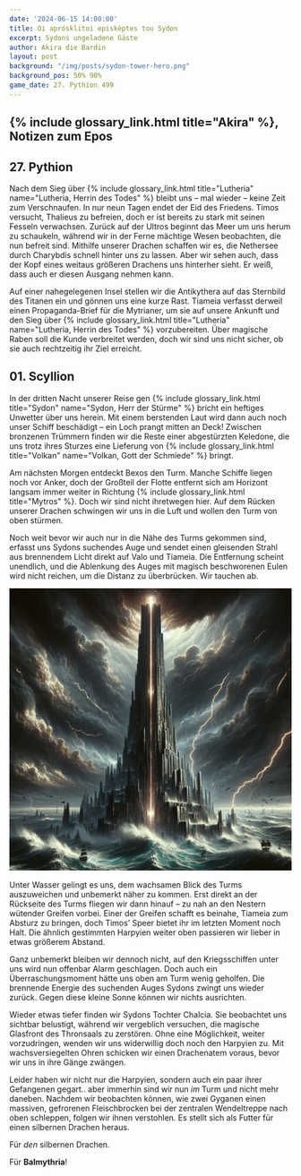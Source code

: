 ```yaml
---
date: '2024-06-15 14:00:00'
title: Oi aprósklitoi episképtes tou Sydon
excerpt: Sydons ungeladene Gäste
author: Akira die Bardin
layout: post
background: "/img/posts/sydon-tower-hero.png"
background_pos: 50% 90%
game_date: 27. Pythion 499
---
```


## {% include glossary_link.html title="Akira" %}, Notizen zum Epos

## 27. Pythion

Nach dem Sieg über {% include glossary_link.html title="Lutheria" name="Lutheria, Herrin des Todes" %} bleibt uns – mal wieder – keine Zeit zum Verschnaufen. In nur neun Tagen endet der Eid des Friedens. Timos versucht, Thalieus zu befreien, doch er ist bereits zu stark mit seinen Fesseln verwachsen. Zurück auf der Ultros beginnt das Meer um uns herum zu schaukeln, während wir in der Ferne mächtige Wesen beobachten, die nun befreit sind. Mithilfe unserer Drachen schaffen wir es, die Nethersee durch Charybdis schnell hinter uns zu lassen. Aber wir sehen auch, dass der Kopf eines weitaus größeren Drachens uns hinterher sieht. Er weiß, dass auch er diesen Ausgang nehmen kann.

Auf einer nahegelegenen Insel stellen wir die Antikythera auf das Sternbild des Titanen ein und gönnen uns eine kurze Rast. Tiameia verfasst derweil einen Propaganda-Brief für die Mytrianer, um sie auf unsere Ankunft und den Sieg über {% include glossary_link.html title="Lutheria" name="Lutheria, Herrin des Todes" %} vorzubereiten. Über magische Raben soll die Kunde verbreitet werden, doch wir sind uns nicht sicher, ob sie auch rechtzeitig ihr Ziel erreicht.

## 01. Scyllion

In der dritten Nacht unserer Reise gen {% include glossary_link.html title="Sydon" name="Sydon, Herr der Stürme" %} bricht ein heftiges Unwetter über uns herein. Mit einem berstenden Laut wird dann auch noch unser Schiff beschädigt – ein Loch prangt mitten an Deck! Zwischen bronzenen Trümmern finden wir die Reste einer abgestürzten Keledone, die uns trotz ihres Sturzes eine Lieferung von {% include glossary_link.html title="Volkan" name="Volkan, Gott der Schmiede" %} bringt.

Am nächsten Morgen entdeckt Bexos den Turm. Manche Schiffe liegen noch vor Anker, doch der Großteil der Flotte entfernt sich am Horizont langsam immer weiter in Richtung {% include glossary_link.html title="Mytros" %}. Doch wir sind nicht ihretwegen hier. Auf dem Rücken unserer Drachen schwingen wir uns in die Luft und wollen den Turm von oben stürmen.

Noch weit bevor wir auch nur in die Nähe des Turms gekommen sind, erfasst uns Sydons suchendes Auge und sendet einen gleisenden Strahl aus brennendem Licht direkt auf Valo und Tiameia. Die Entfernung scheint unendlich, und die Ablenkung des Auges mit magisch beschworenen Eulen wird nicht reichen, um die Distanz zu überbrücken. Wir tauchen ab.

![tower](/img/posts/sydon-tower.png)

Unter Wasser gelingt es uns, dem wachsamen Blick des Turms auszuweichen und unbemerkt näher zu kommen. Erst direkt an der Rückseite des Turms fliegen wir dann hinauf – zu nah an den Nestern wütender Greifen vorbei. Einer der Greifen schafft es beinahe, Tiameia zum Absturz zu bringen, doch Timos’ Speer bietet ihr im letzten Moment noch Halt. Die ähnlich gestimmten Harpyien weiter oben passieren wir lieber in etwas größerem Abstand.

Ganz unbemerkt bleiben wir dennoch nicht, auf den Kriegsschiffen unter uns wird nun offenbar Alarm geschlagen. Doch auch ein Überraschungsmoment hätte uns oben am Turm wenig geholfen. Die brennende Energie des suchenden Auges Sydons zwingt uns wieder zurück. Gegen diese kleine Sonne können wir nichts ausrichten.

Wieder etwas tiefer finden wir Sydons Tochter Chalcia. Sie beobachtet uns sichtbar belustigt, während wir vergeblich versuchen, die magische Glasfront des Thronsaals zu zerstören. Ohne eine Möglichkeit, weiter vorzudringen, wenden wir uns widerwillig doch noch den Harpyien zu. Mit wachsversiegelten Ohren schicken wir einen Drachenatem voraus, bevor wir uns in ihre Gänge zwängen.

Leider haben wir nicht nur die Harpyien, sondern auch ein paar ihrer Gefangenen gegart.. aber immerhin sind wir nun _im_ Turm und nicht mehr daneben. Nachdem wir beobachten können, wie zwei Gyganen einen massiven, gefrorenen Fleischbrocken bei der zentralen Wendeltreppe nach oben schleppen, folgen wir ihnen verstohlen. Es stellt sich als Futter für einen silbernen Drachen heraus.

Für _den_ silbernen Drachen.

Für **Balmythria**!


<!--
Die Amazonen sind mit der Halbinsel {% include glossary_link.html title="Aresia" %} in Verbindung, Narsus für viele aresianer ein spielzeug der königin.

Character highlights:
## Tiameia
## Kapiosallos
## Bexos
## Timos
-->
